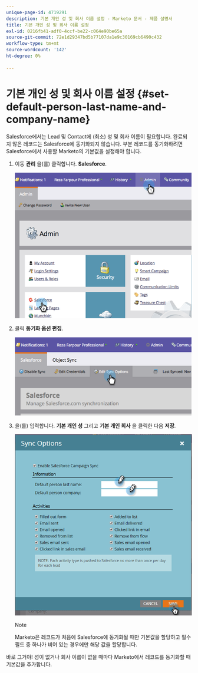 ```yaml
---
unique-page-id: 4719291
description: 기본 개인 성 및 회사 이름 설정 - Marketo 문서 - 제품 설명서
title: 기본 개인 성 및 회사 이름 설정
exl-id: 0216fb41-adf0-4ccf-be22-c064e90be65a
source-git-commit: 72e1d29347bd5b77107da1e9c30169cb6490c432
workflow-type: tm+mt
source-wordcount: '142'
ht-degree: 0%

---
```


# 기본 개인 성 및 회사 이름 설정 {#set-default-person-last-name-and-company-name}

Salesforce에서는 Lead 및 Contact에 (최소) 성 및 회사 이름이 필요합니다. 완료되지 않은 레코드는 Salesforce에 동기화되지 않습니다. 부분 레코드를 동기화하려면 Salesforce에서 사용할 Marketo의 기본값을 설정해야 합니다.

1. 이동 **관리** 을(를) 클릭합니다. **Salesforce**.

   ![](assets/image2014-12-9-13-3a41-3a58.png)

1. 클릭 **동기화 옵션 편집**.

   ![](assets/image2014-12-9-13-3a42-3a6.png)

1. 을(를) 입력합니다. **기본 개인 성** 그리고 **기본 개인 회사** 을 클릭한 다음 **저장**.

   ![](assets/sync-options-hands.png)

   >[!NOTE]
   >
   >Marketo은 레코드가 처음에 Salesforce에 동기화될 때만 기본값을 할당하고 필수 필드 중 하나가 비어 있는 경우에만 해당 값을 할당합니다.

바로 그거야! 성이 없거나 회사 이름이 없을 때마다 Marketo에서 레코드를 동기화할 때 기본값을 추가합니다.
